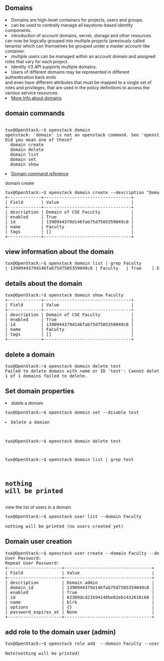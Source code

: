 Domains
--------------
<li>Domains are high-level containers for projects, users and groups. </li>
<li>can be used to centrally manage all keystone-based identity components.</li>
<li>introduction of account domains, server, storage and other resources can now be logically grouped into multiple projects (previously called tenants) which can themselves be grouped under a master account-like container.</li>
<li>multiple users can be managed within an account domain and assigned roles that vary for each project.</li>
<li>Identity V3 API supports multiple domains.</li>
<li>Users of different domains may be represented in different authentication back ends </li> and even have different attributes that must be mapped to a single set of roles and privileges, that are used in the policy definitions to access the various service resources. </li>
<li><a href="https://docs.openstack.org/security-guide/identity/domains.html">More Info about domains</a></li>

domain commands
---------------
<pre> 
tux@OpenStack:~$ openstack domain
openstack: 'domain' is not an openstack command. See 'openstack --help'.
Did you mean one of these?
  domain create
  domain delete
  domain list
  domain set
  domain show
</pre>
<li><a href="https://docs.openstack.org/python-openstackclient/pike/cli/command-objects/domain.html#domain-create">Domain command reference</a></li>

domain create
<pre>
tux@OpenStack:~$ openstack domain create --description "Domain of CSE Faculty" Faculty
+-------------+----------------------------------+
| Field       | Value                            |
+-------------+----------------------------------+
| description | Domain of CSE Faculty            |
| enabled     | True                             |
| id          | 1390944379d146fab75d7505359049c8 |
| name        | Faculty                          |
| tags        | []                               |
+-------------+----------------------------------+
</pre>
view information about the domain
-----------------------------------
<pre>
tux@OpenStack:~$ openstack domain list | grep Faculty
| 1390944379d146fab75d7505359049c8 | Faculty   | True    | Domain of CSE Faculty |
</pre>
details about the domain
------------------------
<pre>
tux@OpenStack:~$ openstack domain show Faculty
+-------------+----------------------------------+
| Field       | Value                            |
+-------------+----------------------------------+
| description | Domain of CSE Faculty            |
| enabled     | True                             |
| id          | 1390944379d146fab75d7505359049c8 |
| name        | Faculty                          |
| tags        | []                               |
+-------------+----------------------------------+
</pre>
delete a domain 
-----------------
<pre>
tux@OpenStack:~$ openstack domain delete test
Failed to delete domain with name or ID 'test': Cannot delete a domain that is enabled, please disable it first. (HTTP 403) (Request-ID: req-7966c148-ee7b-44ee-a026-2abcea318469)
1 of 1 domains failed to delete.
</pre>
Set domain properties
---------------------
<li> diable a domain</li>
<pre>
tux@OpenStack:~$ openstack domain set --disable test

<li>Delete a domian </li>

tux@OpenStack:~$ openstack domain delete test

tux@OpenStack:~$ openstack domain list | grep test

nothing will be printed
</pre>
view the list of users in a domain
---------------------------------------
<pre>
tux@OpenStack:~$ openstack user list --domain Faculty

nothing will be printed (no users created yet)
</pre>
Domain user creation 
-----------------------
<pre>
tux@OpenStack:~$ openstack user create --domain Faculty --description "Domain admin" --password-prompt blrk
User Password:
Repeat User Password:
+---------------------+----------------------------------+
| Field               | Value                            |
+---------------------+----------------------------------+
| description         | Domain admin                     |
| domain_id           | 1390944379d146fab75d7505359049c8 |
| enabled             | True                             |
| id                  | 62389dcd21b94148be82eb1432616cb0 |
| name                | blrk                             |
| options             | {}                               |
| password_expires_at | None                             |
+---------------------+----------------------------------+
</pre>
add role to the domain user (admin)
---------------------------------------
<pre>
tux@OpenStack:~$ openstack role add  --domain Faculty --user blrk admin

Note(nothing will be printed)
</pre>

